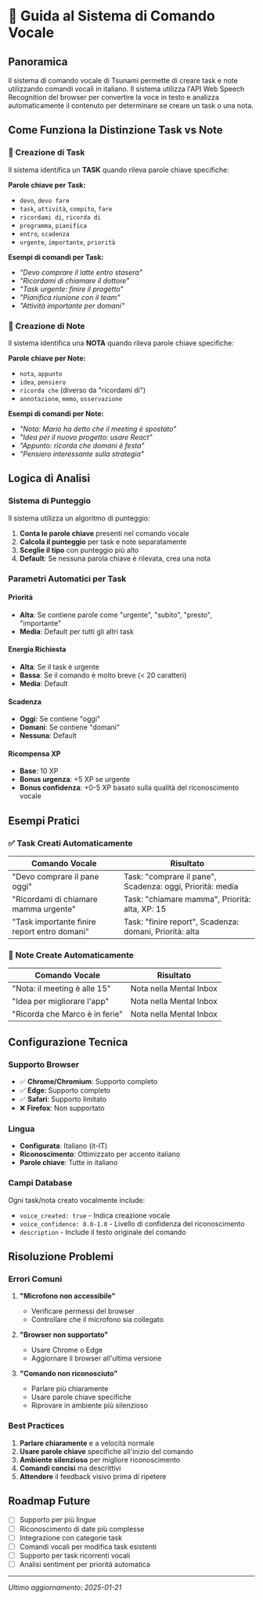 # 🎤 Guida al Sistema di Comando Vocale

## Panoramica

Il sistema di comando vocale di Tsunami permette di creare task e note utilizzando comandi vocali in italiano. Il sistema utilizza l'API Web Speech Recognition del browser per convertire la voce in testo e analizza automaticamente il contenuto per determinare se creare un task o una nota.

## Come Funziona la Distinzione Task vs Note

### 🎯 Creazione di Task

Il sistema identifica un **TASK** quando rileva parole chiave specifiche:

**Parole chiave per Task:**
- `devo`, `devo fare`
- `task`, `attività`, `compito`, `fare`
- `ricordami di`, `ricorda di`
- `programma`, `pianifica`
- `entro`, `scadenza`
- `urgente`, `importante`, `priorità`

**Esempi di comandi per Task:**
- *"Devo comprare il latte entro stasera"*
- *"Ricordami di chiamare il dottore"*
- *"Task urgente: finire il progetto"*
- *"Pianifica riunione con il team"*
- *"Attività importante per domani"*

### 📝 Creazione di Note

Il sistema identifica una **NOTA** quando rileva parole chiave specifiche:

**Parole chiave per Note:**
- `nota`, `appunto`
- `idea`, `pensiero`
- `ricorda che` (diverso da "ricordami di")
- `annotazione`, `memo`, `osservazione`

**Esempi di comandi per Note:**
- *"Nota: Mario ha detto che il meeting è spostato"*
- *"Idea per il nuovo progetto: usare React"*
- *"Appunto: ricorda che domani è festa"*
- *"Pensiero interessante sulla strategia"*

## Logica di Analisi

### Sistema di Punteggio

Il sistema utilizza un algoritmo di punteggio:

1. **Conta le parole chiave** presenti nel comando vocale
2. **Calcola il punteggio** per task e note separatamente
3. **Sceglie il tipo** con punteggio più alto
4. **Default**: Se nessuna parola chiave è rilevata, crea una nota

### Parametri Automatici per Task

#### Priorità
- **Alta**: Se contiene parole come "urgente", "subito", "presto", "importante"
- **Media**: Default per tutti gli altri task

#### Energia Richiesta
- **Alta**: Se il task è urgente
- **Bassa**: Se il comando è molto breve (< 20 caratteri)
- **Media**: Default

#### Scadenza
- **Oggi**: Se contiene "oggi"
- **Domani**: Se contiene "domani"
- **Nessuna**: Default

#### Ricompensa XP
- **Base**: 10 XP
- **Bonus urgenza**: +5 XP se urgente
- **Bonus confidenza**: +0-5 XP basato sulla qualità del riconoscimento vocale

## Esempi Pratici

### ✅ Task Creati Automaticamente

| Comando Vocale | Risultato |
|---|---|
| "Devo comprare il pane oggi" | Task: "comprare il pane", Scadenza: oggi, Priorità: media |
| "Ricordami di chiamare mamma urgente" | Task: "chiamare mamma", Priorità: alta, XP: 15 |
| "Task importante finire report entro domani" | Task: "finire report", Scadenza: domani, Priorità: alta |

### 📝 Note Create Automaticamente

| Comando Vocale | Risultato |
|---|---|
| "Nota: il meeting è alle 15" | Nota nella Mental Inbox |
| "Idea per migliorare l'app" | Nota nella Mental Inbox |
| "Ricorda che Marco è in ferie" | Nota nella Mental Inbox |

## Configurazione Tecnica

### Supporto Browser
- ✅ **Chrome/Chromium**: Supporto completo
- ✅ **Edge**: Supporto completo
- ✅ **Safari**: Supporto limitato
- ❌ **Firefox**: Non supportato

### Lingua
- **Configurata**: Italiano (it-IT)
- **Riconoscimento**: Ottimizzato per accento italiano
- **Parole chiave**: Tutte in italiano

### Campi Database

Ogni task/nota creato vocalmente include:
- `voice_created: true` - Indica creazione vocale
- `voice_confidence: 0.0-1.0` - Livello di confidenza del riconoscimento
- `description` - Include il testo originale del comando

## Risoluzione Problemi

### Errori Comuni

1. **"Microfono non accessibile"**
   - Verificare permessi del browser
   - Controllare che il microfono sia collegato

2. **"Browser non supportato"**
   - Usare Chrome o Edge
   - Aggiornare il browser all'ultima versione

3. **"Comando non riconosciuto"**
   - Parlare più chiaramente
   - Usare parole chiave specifiche
   - Riprovare in ambiente più silenzioso

### Best Practices

1. **Parlare chiaramente** e a velocità normale
2. **Usare parole chiave** specifiche all'inizio del comando
3. **Ambiente silenzioso** per migliore riconoscimento
4. **Comandi concisi** ma descrittivi
5. **Attendere** il feedback visivo prima di ripetere

## Roadmap Future

- [ ] Supporto per più lingue
- [ ] Riconoscimento di date più complesse
- [ ] Integrazione con categorie task
- [ ] Comandi vocali per modifica task esistenti
- [ ] Supporto per task ricorrenti vocali
- [ ] Analisi sentiment per priorità automatica

---

*Ultimo aggiornamento: 2025-01-21*